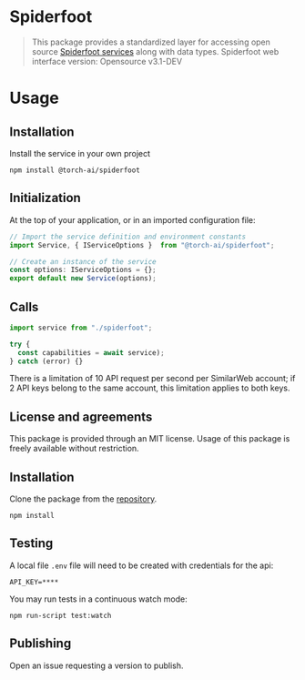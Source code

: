 # Spiderfoot

> This package provides a standardized layer for accessing open source [Spiderfoot services](https://www.spiderfoot.net/) along with data types.
> Spiderfoot web interface version: Opensource v3.1-DEV

# Usage

## Installation

Install the service in your own project

```
npm install @torch-ai/spiderfoot
```

## Initialization

At the top of your application, or in an imported configuration file:

```ts
// Import the service definition and environment constants
import Service, { IServiceOptions }  from "@torch-ai/spiderfoot";

// Create an instance of the service
const options: IServiceOptions = {};
export default new Service(options);
```

## Calls

```ts
import service from "./spiderfoot";

try {
  const capabilities = await service);
} catch (error) {}
```

There is a limitation of 10 API request per second per SimilarWeb account; if 2 API keys belong to the same account,
this limitation applies to both keys.

## License and agreements

This package is provided through an MIT license. Usage of this package is freely available without restriction.

## Installation

Clone the package from the [repository](https://github.com/torch-ai/spiderfoot-js).

```
npm install
```

## Testing

A local file `.env` file will need to be created with credentials for the api:

```text
API_KEY=****
```

You may run tests in a continuous watch mode:

```
npm run-script test:watch
```

## Publishing

Open an issue requesting a version to publish.
